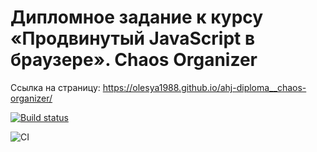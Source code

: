 # Дипломное задание к курсу «Продвинутый JavaScript в браузере». Chaos Organizer


Ссылка на страницу: https://olesya1988.github.io/ahj-diploma__chaos-organizer/

[![Build status](https://ci.appveyor.com/api/projects/status/p579x3i75649lmkh?svg=true)](https://ci.appveyor.com/project/Olesya1988/ahj-diploma__chaos-organizer)

![CI](https://github.com/Olesya1988/ahj-diploma__chaos-organizer/actions/workflows/web.yml/badge.svg)